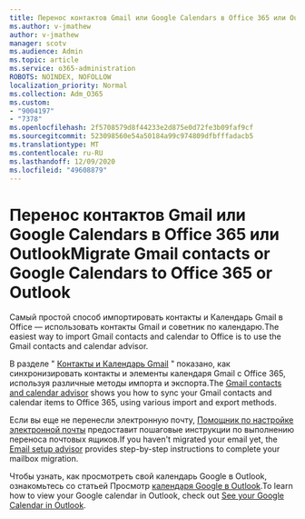 ```yaml
---
title: Перенос контактов Gmail или Google Calendars в Office 365 или Outlook
ms.author: v-jmathew
author: v-jmathew
manager: scotv
ms.audience: Admin
ms.topic: article
ms.service: o365-administration
ROBOTS: NOINDEX, NOFOLLOW
localization_priority: Normal
ms.collection: Adm_O365
ms.custom:
- "9004197"
- "7378"
ms.openlocfilehash: 2f5708579d8f44233e2d875e0d72fe3b09faf9cf
ms.sourcegitcommit: 523098560e54a50184a99c974809dfbfffadacb5
ms.translationtype: MT
ms.contentlocale: ru-RU
ms.lasthandoff: 12/09/2020
ms.locfileid: "49608879"
---
```

# <a name="migrate-gmail-contacts-or-google-calendars-to-office-365-or-outlook"></a><span data-ttu-id="47fae-102">Перенос контактов Gmail или Google Calendars в Office 365 или Outlook</span><span class="sxs-lookup"><span data-stu-id="47fae-102">Migrate Gmail contacts or Google Calendars to Office 365 or Outlook</span></span>

<span data-ttu-id="47fae-103">Самый простой способ импортировать контакты и Календарь Gmail в Office — использовать контакты Gmail и советник по календарю.</span><span class="sxs-lookup"><span data-stu-id="47fae-103">The easiest way to import Gmail contacts and calendar to Office is to use the Gmail contacts and calendar advisor.</span></span>

<span data-ttu-id="47fae-104">В разделе " [Контакты и Календарь Gmail](https://go.microsoft.com/fwlink/?linkid=2134386) " показано, как синхронизировать контакты и элементы календаря Gmail с Office 365, используя различные методы импорта и экспорта.</span><span class="sxs-lookup"><span data-stu-id="47fae-104">The [Gmail contacts and calendar advisor](https://go.microsoft.com/fwlink/?linkid=2134386) shows you how to sync your ‎Gmail‎ contacts and calendar items to ‎Office 365‎, using various import and export methods.</span></span>

<span data-ttu-id="47fae-105">Если вы еще не перенесли электронную почту, [Помощник по настройке электронной почты](https://go.microsoft.com/fwlink/?linkid=2133951) предоставит пошаговые инструкции по выполнению переноса почтовых ящиков.</span><span class="sxs-lookup"><span data-stu-id="47fae-105">If you haven't migrated your email yet, the [Email setup advisor](https://go.microsoft.com/fwlink/?linkid=2133951) provides step-by-step instructions to complete your mailbox migration.</span></span>

<span data-ttu-id="47fae-106">Чтобы узнать, как просмотреть свой календарь Google в Outlook, ознакомьтесь со статьей Просмотр [календаря Google в Outlook](https://go.microsoft.com/fwlink/?linkid=2083939).</span><span class="sxs-lookup"><span data-stu-id="47fae-106">To learn how to view your Google calendar in Outlook, check out [See your Google Calendar in Outlook](https://go.microsoft.com/fwlink/?linkid=2083939).</span></span>
